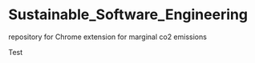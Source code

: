 # Sustainable_Software_Engineering
repository for Chrome extension for marginal co2 emissions

Test

